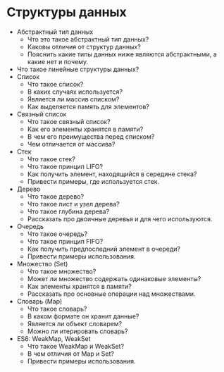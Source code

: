 # Структуры данных

* Абстрактный тип данных
  * Что это такое абстрактный тип данных?
  * Каковы отличия от структур данных?
  * Пояснить какие типы данных ниже являются абстрактными, а какие нет и почему.
* Что такое линейные структуры данных?
* Список
  * Что такое список?
  * В каких случаях используется?
  * Является ли массив списком?
  * Как выделяется память для элементов?
* Связный список
  * Что такое связный список?
  * Как его элементы хранятся в памяти?
  * В чем его преимущества перед списком? 
  * Чем отличается от массива?
* Стек
  * Что такое стек?
  * Что такое принцип LIFO?
  * Как получить элемент, находящийся в середине стека?
  * Привести примеры, где используется стек.
* Дерево
  * Что такое дерево?
  * Что такое лист и узел дерева?
  * Что такое глубина дерева?
  * Рассказать про двоичные деревья и для чего используются.
* Очередь
  * Что такое очередь?
  * Что такое принцип FIFO?
  * Как получить предпоследний элемент в очереди?
  * Привести примеры использования.
* Множество (Set)
  * Что такое множество?
  * Может ли множество содержать одинаковые элементы?
  * Как элементы хранятся в памяти?
  * Рассказать про основные операции над множествами.
* Словарь (Map)
  * Что такое словарь?
  * В каком формате он хранит данные?
  * Является ли объект словарем?
  * Можно ли итерировать словарь?
* ES6: WeakMap, WeakSet
  * Что такое WeakMap и WeakSet?
  * В чем отличия от Map и Set?
  * Привести примеры использования.